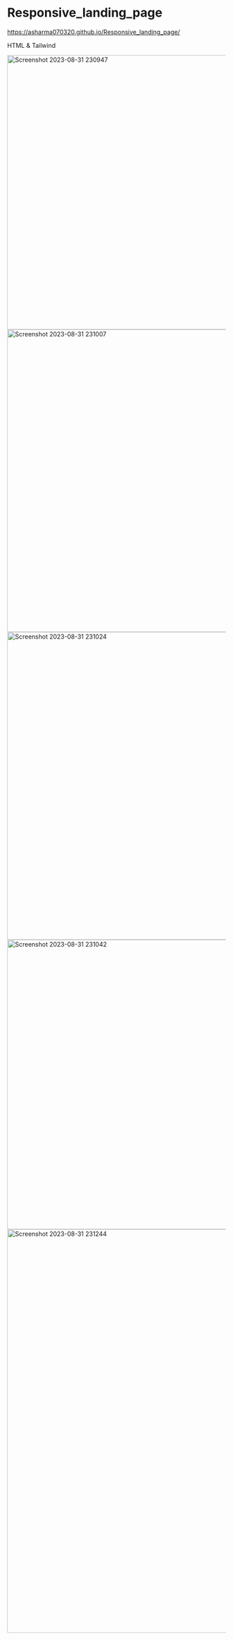 # Responsive_landing_page
https://asharma070320.github.io/Responsive_landing_page/

HTML & Tailwind


<img width="633" alt="Screenshot 2023-08-31 230947" src="https://github.com/Asharma070320/Responsive_landing_page/assets/127501344/d30ba534-a82c-4749-a119-1e004b5234ff">
<img width="698" alt="Screenshot 2023-08-31 231007" src="https://github.com/Asharma070320/Responsive_landing_page/assets/127501344/39012361-f184-4905-a5eb-47994cec0900">
<img width="710" alt="Screenshot 2023-08-31 231024" src="https://github.com/Asharma070320/Responsive_landing_page/assets/127501344/f875230f-4561-4796-b74b-fd041969a1df">
<img width="668" alt="Screenshot 2023-08-31 231042" src="https://github.com/Asharma070320/Responsive_landing_page/assets/127501344/226f8533-8985-4272-a61f-46c89343f1e2">
<img width="931" alt="Screenshot 2023-08-31 231244" src="https://github.com/Asharma070320/Responsive_landing_page/assets/127501344/c9796cc2-ef1c-46c6-955b-e39ae18e44c6">
